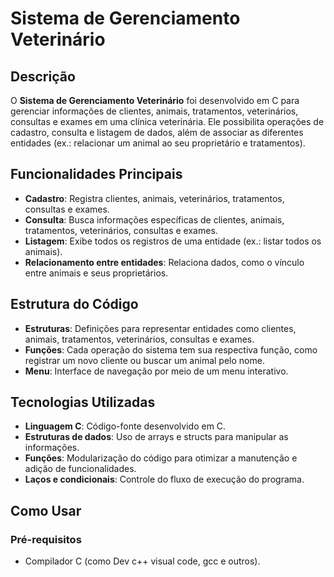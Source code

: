 # Sistema de Gerenciamento Veterinário

## Descrição
O **Sistema de Gerenciamento Veterinário** foi desenvolvido em C para gerenciar informações de clientes, animais, tratamentos, veterinários, consultas e exames em uma clínica veterinária. Ele possibilita operações de cadastro, consulta e listagem de dados, além de associar as diferentes entidades (ex.: relacionar um animal ao seu proprietário e tratamentos).

## Funcionalidades Principais
- **Cadastro**: Registra clientes, animais, veterinários, tratamentos, consultas e exames.
- **Consulta**: Busca informações específicas de clientes, animais, tratamentos, veterinários, consultas e exames.
- **Listagem**: Exibe todos os registros de uma entidade (ex.: listar todos os animais).
- **Relacionamento entre entidades**: Relaciona dados, como o vínculo entre animais e seus proprietários.

## Estrutura do Código
- **Estruturas**: Definições para representar entidades como clientes, animais, tratamentos, veterinários, consultas e exames.
- **Funções**: Cada operação do sistema tem sua respectiva função, como registrar um novo cliente ou buscar um animal pelo nome.
- **Menu**: Interface de navegação por meio de um menu interativo.

## Tecnologias Utilizadas
- **Linguagem C**: Código-fonte desenvolvido em C.
- **Estruturas de dados**: Uso de arrays e structs para manipular as informações.
- **Funções**: Modularização do código para otimizar a manutenção e adição de funcionalidades.
- **Laços e condicionais**: Controle do fluxo de execução do programa.

## Como Usar
### Pré-requisitos
- Compilador C (como Dev c++ visual code, gcc e outros).


